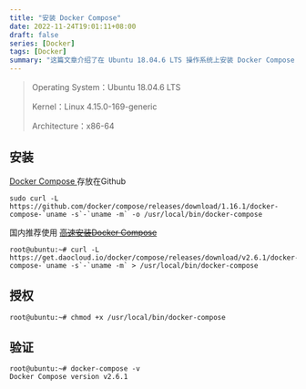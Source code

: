 ```yaml
---
title: "安装 Docker Compose"
date: 2022-11-24T19:01:11+08:00
draft: false
series: [Docker]
tags: [Docker]
summary: "这篇文章介绍了在 Ubuntu 18.04.6 LTS 操作系统上安装 Docker Compose 的步骤，包括从 GitHub 下载和从国内高速下载，以及授权和验证。最终确认安装成功的版本是 v2.6.1。"
---
```

> Operating System：Ubuntu 18.04.6 LTS
>
> Kernel：Linux 4.15.0-169-generic
>
> Architecture：x86-64

## 安装

 [Docker Compose ](https://docs.docker.com/compose/install/)存放在Github

```shell
sudo curl -L https://github.com/docker/compose/releases/download/1.16.1/docker-compose-`uname -s`-`uname -m` -o /usr/local/bin/docker-compose
```

国内推荐使用 [~~高速安装Docker Compose~~](https://get.daocloud.io/)

```shell
root@ubuntu:~# curl -L https://get.daocloud.io/docker/compose/releases/download/v2.6.1/docker-compose-`uname -s`-`uname -m` > /usr/local/bin/docker-compose
```

## 授权

```shell
root@ubuntu:~# chmod +x /usr/local/bin/docker-compose
```

## 验证

```shell
root@ubuntu:~# docker-compose -v
Docker Compose version v2.6.1
```